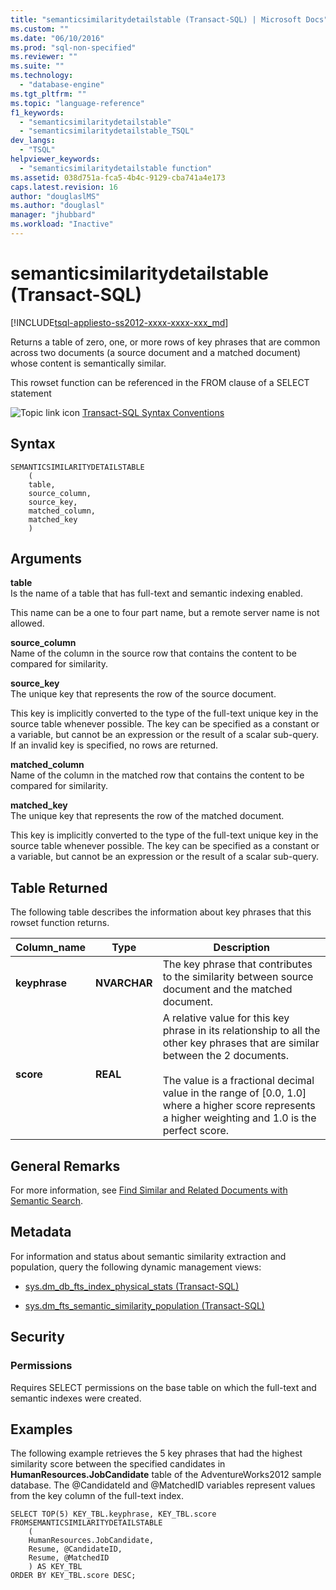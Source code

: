```yaml
---
title: "semanticsimilaritydetailstable (Transact-SQL) | Microsoft Docs"
ms.custom: ""
ms.date: "06/10/2016"
ms.prod: "sql-non-specified"
ms.reviewer: ""
ms.suite: ""
ms.technology: 
  - "database-engine"
ms.tgt_pltfrm: ""
ms.topic: "language-reference"
f1_keywords: 
  - "semanticsimilaritydetailstable"
  - "semanticsimilaritydetailstable_TSQL"
dev_langs: 
  - "TSQL"
helpviewer_keywords: 
  - "semanticsimilaritydetailstable function"
ms.assetid: 038d751a-fca5-4b4c-9129-cba741a4e173
caps.latest.revision: 16
author: "douglaslMS"
ms.author: "douglasl"
manager: "jhubbard"
ms.workload: "Inactive"
---
```

# semanticsimilaritydetailstable (Transact-SQL)
[!INCLUDE[tsql-appliesto-ss2012-xxxx-xxxx-xxx_md](../../includes/tsql-appliesto-ss2012-xxxx-xxxx-xxx-md.md)]

  Returns a table of zero, one, or more rows of key phrases that are common across two documents (a source document and a matched document) whose content is semantically similar.  
  
 This rowset function can be referenced in the FROM clause of a SELECT statement 
  
 ![Topic link icon](../../database-engine/configure-windows/media/topic-link.gif "Topic link icon") [Transact-SQL Syntax Conventions](../../t-sql/language-elements/transact-sql-syntax-conventions-transact-sql.md)  
  
## Syntax  
  
```tsql  
SEMANTICSIMILARITYDETAILSTABLE  
    (  
    table,  
    source_column,  
    source_key,  
    matched_column,  
    matched_key  
    )  
```  
  
##  <a name="Arguments"></a> Arguments  
 **table**  
 Is the name of a table that has full-text and semantic indexing enabled.  
  
 This name can be a one to four part name, but a remote server name is not allowed.  
  
 **source_column**  
 Name of the column in the source row that contains the content to be compared for similarity.  
  
 **source_key**  
 The unique key that represents the row of the source document.  
  
 This key is implicitly converted to the type of the full-text unique key in the source table whenever possible. The key can be specified as a constant or a variable, but cannot be an expression or the result of a scalar sub-query. If an invalid key is specified, no rows are returned.  
  
 **matched_column**  
 Name of the column in the matched row that contains the content to be compared for similarity.  
  
 **matched_key**  
 The unique key that represents the row of the matched document.  
  
 This key is implicitly converted to the type of the full-text unique key in the source table whenever possible. The key can be specified as a constant or a variable, but cannot be an expression or the result of a scalar sub-query.  
  
## Table Returned  
 The following table describes the information about key phrases that this rowset function returns.  
  
|Column_name|Type|Description|  
|------------------|----------|-----------------|  
|**keyphrase**|**NVARCHAR**|The key phrase that contributes to the similarity between source document and the matched document.|  
|**score**|**REAL**|A relative value for this key phrase in its relationship to all the other key phrases that are similar between the 2 documents.<br /><br /> The value is a fractional decimal value in the range of [0.0, 1.0] where a higher score represents a higher weighting and 1.0 is the perfect score.|  
  
## General Remarks  
 For more information, see [Find Similar and Related Documents with Semantic Search](../../relational-databases/search/find-similar-and-related-documents-with-semantic-search.md).  
  
## Metadata  
 For information and status about semantic similarity extraction and population, query the following dynamic management views:  
  
-   [sys.dm_db_fts_index_physical_stats &#40;Transact-SQL&#41;](../../relational-databases/system-dynamic-management-views/sys-dm-db-fts-index-physical-stats-transact-sql.md)  
  
-   [sys.dm_fts_semantic_similarity_population &#40;Transact-SQL&#41;](../../relational-databases/system-dynamic-management-views/sys-dm-fts-semantic-similarity-population-transact-sql.md)  
  
## Security  
  
### Permissions  
 Requires SELECT permissions on the base table on which the full-text and semantic indexes were created.  
  
## Examples  
 The following example retrieves the 5 key phrases that had the highest similarity score between the specified candidates in **HumanResources.JobCandidate** table of the AdventureWorks2012 sample database. The @CandidateId and @MatchedID variables represent values from the key column of the full-text index.  
  
```tsql  
SELECT TOP(5) KEY_TBL.keyphrase, KEY_TBL.score  
FROMSEMANTICSIMILARITYDETAILSTABLE  
    (  
    HumanResources.JobCandidate,  
    Resume, @CandidateID,  
    Resume, @MatchedID  
    ) AS KEY_TBL  
ORDER BY KEY_TBL.score DESC;  
  
```  
  
  
